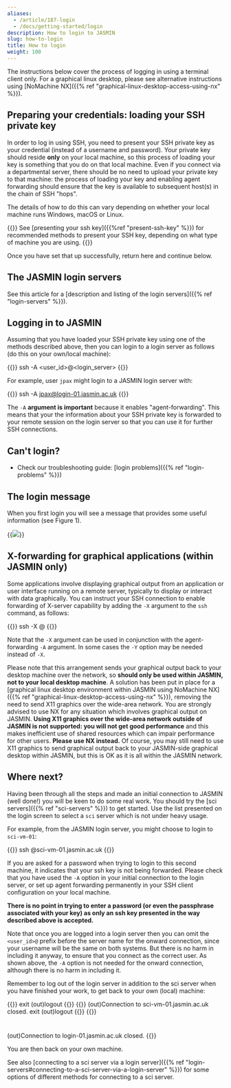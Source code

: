```yaml
---
aliases: 
  - /article/187-login
  - /docs/getting-started/login
description: How to login to JASMIN
slug: how-to-login
title: How to login
weight: 100
---
```


The instructions below cover the process of logging in using a terminal client
only. For a graphical linux desktop, please see alternative instructions using
[NoMachine NX]({{% ref "graphical-linux-desktop-access-using-nx" %}}).

## Preparing your credentials: loading your SSH private key

In order to log in using SSH, you need to present your SSH private key as your
credential (instead of a username and password). Your private key should
reside **only** on your local machine, so this process of loading your key is
something that you do on that local machine. Even if you connect via a
departmental server, there should be no need to upload your private key to
that machine: the process of loading your key and enabling agent forwarding
should ensure that the key is available to subsequent host(s) in the chain of
SSH "hops".

The details of how to do this can vary depending on whether your local machine
runs Windows, macOS or Linux.

{{<alert alert-type="info">}}
See [presenting your ssh key]({{%ref "present-ssh-key" %}}) for recommended methods
to present your SSH key, depending on what type of machine you are using.
{{</alert>}}

Once you have set that up successfully, return here and continue below.

## The JASMIN login servers

See this article for a [description and listing of the login servers]({{% ref "login-servers" %}}).

## Logging in to JASMIN

Assuming that you have loaded your SSH private key using one of the methods
described above, then you can login to a login server as follows (do this on your own/local machine):

{{<command user="user" host="localhost">}}
ssh -A <user_id>@<login_server>
{{</command>}}

For example, user `jpax` might login to a JASMIN login server with:

{{<command user="user" host="localhost">}}
ssh -A jpax@login-01.jasmin.ac.uk
{{</command>}}

The `-A` **argument is important** because it enables "agent-forwarding".
This means that your the information about your SSH private key is forwarded
to your remote session on the login server so that you can use it for further
SSH connections.

## Can't login?

- Check our troubleshooting guide: [login problems]({{% ref "login-problems" %}})

## The login message

When you first login you will see a message that provides some useful
information (see Figure 1).

{{<image src="img/docs/login/motd-labelled.png" caption="The login message shown on login-01.jasmin.ac.uk.">}}

## X-forwarding for graphical applications (within JASMIN only)

Some applications involve displaying graphical output from an application or user interface running on a remote server,
typically to display or interact with data graphically. You can instruct
your SSH connection to enable forwarding of X-server capability by adding the
`-X` argument to the `ssh` command, as follows:

{{<command user="user" host="localhost">}}
ssh -X <user>@<hostname>
{{</command>}}

Note that the `-X` argument can be used in conjunction with the agent-forwarding
`-A` argument. In some cases the `-Y` option may be needed instead of
`-X`.

Please note that this arrangement sends your graphical output back to your
desktop machine over the network, so **should only be used within JASMIN, not
to your local desktop machine**. A solution has been put in place for a
[graphical linux desktop environment within JASMIN using NoMachine NX]({{% ref "graphical-linux-desktop-access-using-nx" %}}),
removing the need to send X11
graphics over the wide-area network. You are strongly advised to use NX for
any situation which involves graphical output on JASMIN. **Using X11 graphics
over the wide-area network outside of JASMIN is not supported: you will not
get good performance** and this makes inefficient use of shared resources
which can impair performance for other users. **Please use NX instead.** Of
course, you may still need to use X11 graphics to send graphical output back
to your JASMIN-side graphical desktop within JASMIN, but this is OK as it is
all within the JASMIN network.

## Where next?

Having been through all the steps and made an initial connection to JASMIN (well done!) you
will be keen to do some real work. You should try the [sci servers]({{% ref "sci-servers" %}}) to get started. Use
the list presented on the login screen to select a `sci` server which is not
under heavy usage.

For example, from the JASMIN login server, you might choose to login to
`sci-vm-01`:

{{<command user="user" host="login-01">}}
ssh <user>@sci-vm-01.jasmin.ac.uk
{{</command>}}

If you are asked for a password when trying to login to this second machine,
it indicates that your ssh key is not being forwarded. Please check that you
have used the `-A` option in your initial connection to the login server, or
set up agent forwarding permanently in your SSH client configuration on your
local machine.

**There is no point in trying to enter a password (or even the passphrase
associated with your key) as only an ssh key presented in the way described
above is accepted.**

Note that once you are logged into a login server then you can omit the
`<user_id>@` prefix before the server name for the onward connection, since
your username will be the same on both systems. But there is no harm in
including it anyway, to ensure that you connect as the correct user. As shown
above, the `-A` option is not needed for the onward connection, although there
is no harm in including it.

Remember to log out of the login server in addition to the sci server when you
have finished your work, to get back to your own (local) machine:

{{<command user="user" host="sci-vm-01">}}
exit
(out)logout
{{</command>}}
{{<command user="user" host="login-01">}}
(out)Connection to sci-vm-01.jasmin.ac.uk closed.
exit
(out)logout
{{</command>}}
{{<command user="user" host="localhost">}}
#
(out)Connection to login-01.jasmin.ac.uk closed.
{{</command>}}

You are then back on your own machine.

See also [connecting to a sci server via a login server]({{% ref "login-servers#connecting-to-a-sci-server-via-a-login-server" %}})
for some options of different methods for connecting to a sci server.